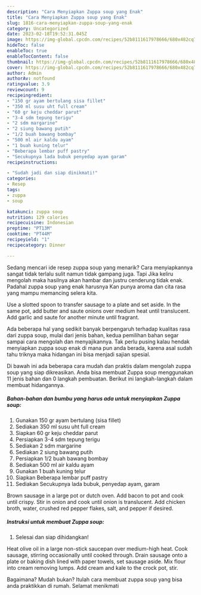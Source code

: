```yaml
---
description: "Cara Menyiapkan Zuppa soup yang Enak"
title: "Cara Menyiapkan Zuppa soup yang Enak"
slug: 1816-cara-menyiapkan-zuppa-soup-yang-enak
category: Uncategorized
date: 2023-02-18T19:52:31.045Z
image: https://img-global.cpcdn.com/recipes/52b8111617978666/680x482cq70/zuppa-soup-foto-resep-utama.jpg
hideToc: false
enableToc: true
enableTocContent: false
thumbnail: https://img-global.cpcdn.com/recipes/52b8111617978666/680x482cq70/zuppa-soup-foto-resep-utama.jpg
cover: https://img-global.cpcdn.com/recipes/52b8111617978666/680x482cq70/zuppa-soup-foto-resep-utama.jpg
author: Admin
authorAv: notfound
ratingvalue: 3.9
reviewcount: 9
recipeingredient:
- "150 gr ayam bertulang sisa fillet"
- "350 ml susu uht full cream"
- "60 gr keju cheddar parut"
- "3-4 sdm tepung terigu"
- "2 sdm margarine"
- "2 siung bawang putih"
- "1/2 buah bawang bombay"
- "500 ml air kaldu ayam"
- "1 buah kuning telur"
- "Beberapa lembar puff pastry"
- "Secukupnya lada bubuk penyedap ayam garam"
recipeinstructions:

- "Sudah jadi dan siap dinikmati!"
categories:
- Resep
tags:
- zuppa
- soup

katakunci: zuppa soup 
nutrition: 129 calories
recipecuisine: Indonesian
preptime: "PT13M"
cooktime: "PT44M"
recipeyield: "1"
recipecategory: Dinner

---
```



Sedang mencari ide resep zuppa soup yang menarik? Cara menyiapkannya sangat tidak terlalu sulit namun tidak gampang juga. Tapi Jika keliru mengolah maka hasilnya akan hambar dan justru cenderung tidak enak. Padahal zuppa soup yang enak harusnya Kan punya aroma dan cita rasa yang mampu memancing selera kita.


Use a slotted spoon to transfer sausage to a plate and set aside. In the same pot, add butter and saute onions over medium heat until translucent. Add garlic and saute for another minute until fragrant.

Ada beberapa hal yang sedikit banyak berpengaruh terhadap kualitas rasa dari zuppa soup, mulai dari jenis bahan, kedua pemilihan bahan segar sampai cara mengolah dan menyajikannya. Tak perlu pusing kalau hendak menyiapkan zuppa soup enak di mana pun anda berada, karena asal sudah tahu triknya maka hidangan ini bisa menjadi sajian spesial.


Di bawah ini ada beberapa cara mudah dan praktis dalam mengolah zuppa soup yang siap dikreasikan. Anda bisa membuat Zuppa soup menggunakan 11 jenis bahan dan 0 langkah pembuatan. Berikut ini langkah-langkah dalam membuat hidangannya.

<!--inarticleads1-->

##### Bahan-bahan dan bumbu yang harus ada untuk menyiapkan Zuppa soup:

1. Gunakan 150 gr ayam bertulang (sisa fillet)
1. Sediakan 350 ml susu uht full cream
1. Siapkan 60 gr keju cheddar parut
1. Persiapkan 3-4 sdm tepung terigu
1. Sediakan 2 sdm margarine
1. Sediakan 2 siung bawang putih
1. Persiapkan 1/2 buah bawang bombay
1. Sediakan 500 ml air kaldu ayam
1. Gunakan 1 buah kuning telur
1. Siapkan Beberapa lembar puff pastry
1. Sediakan Secukupnya lada bubuk, penyedap ayam, garam


Brown sausage in a large pot or dutch oven. Add bacon to pot and cook until crispy. Stir in onion and cook until onion is translucent. Add chicken broth, water, crushed red pepper flakes, salt, and pepper if desired. 

<!--inarticleads2-->

##### Instruksi untuk membuat Zuppa soup:


1. Selesai dan siap dihidangkan!

Heat olive oil in a large non-stick saucepan over medium-high heat. Cook sausage, stirring occasionally until cooked through. Drain sausage onto a plate or baking dish lined with paper towels, set sausage aside. Mix flour into cream removing lumps. Add cream and kale to the crock pot, stir. 

Bagaimana? Mudah bukan? Itulah cara membuat zuppa soup yang bisa anda praktikkan di rumah. Selamat menikmati

